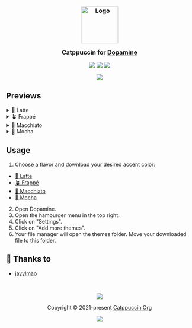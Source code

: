 <h3 align="center">
	<img src="https://raw.githubusercontent.com/catppuccin/catppuccin/main/assets/logos/exports/1544x1544_circle.png" width="100" alt="Logo"/><br/>
	<img src="https://raw.githubusercontent.com/catppuccin/catppuccin/main/assets/misc/transparent.png" height="30" width="0px"/>
	Catppuccin for <a href="https://github.com/digimezzo/dopamine">Dopamine</a>
	<img src="https://raw.githubusercontent.com/catppuccin/catppuccin/main/assets/misc/transparent.png" height="30" width="0px"/>
</h3>

<p align="center">
	<a href="https://github.com/jayylmao/dopamine/stargazers"><img src="https://img.shields.io/github/stars/catppuccin/template?colorA=363a4f&colorB=b7bdf8&style=for-the-badge"></a>
	<a href="https://github.com/jayylmao/dopamine/issues"><img src="https://img.shields.io/github/issues/catppuccin/template?colorA=363a4f&colorB=f5a97f&style=for-the-badge"></a>
	<a href="https://github.com/jayylmao/dopamine/contributors"><img src="https://img.shields.io/github/contributors/catppuccin/template?colorA=363a4f&colorB=a6da95&style=for-the-badge"></a>
</p>

<p align="center">
	<img src="https://raw.githubusercontent.com/jayylmao/dopamine/main/assets/previews/preview.png"/>
</p>

## Previews

<details>
<summary>🌻 Latte</summary>
<img src="https://raw.githubusercontent.com/jayylmao/dopamine/main/assets/previews/latte.png"/>
</details>
<details>
<summary>🪴 Frappé</summary>
<img src="https://raw.githubusercontent.com/jayylmao/dopamine/main/assets/previews/frappe.png"/>
</details>
<details>
<summary>🌺 Macchiato</summary>
<img src="https://raw.githubusercontent.com/jayylmao/dopamine/main/assets/previews/macchiato.png"/>
</details>
<details>
<summary>🌿 Mocha</summary>
<img src="https://raw.githubusercontent.com/catppuccin/jayylmao/main/assets/previews/mocha.png"/>
</details>

## Usage

1. Choose a flavor and download your desired accent color:
  - [🌻 Latte](https://github.com/jayylmao/dopamine-catppuccin/tree/main/latte)
  - [🪴 Frappé](https://github.com/jayylmao/dopamine-catppuccin/tree/main/frappe)
  - [🌺 Macchiato](https://github.com/jayylmao/dopamine-catppuccin/tree/main/macchiato)
  - [🌿 Mocha](https://github.com/jayylmao/dopamine-catppuccin/tree/main/mocha)
2. Open Dopamine.
3. Open the hamburger menu in the top right.
4. Click on "Settings".
5. Click on "Add more themes".
6. Your file manager will open the themes folder. Move your downloaded file to this folder.

## 💝 Thanks to

- [jayylmao](https://github.com/jayylmao)

&nbsp;

<p align="center">
	<img src="https://raw.githubusercontent.com/catppuccin/catppuccin/main/assets/footers/gray0_ctp_on_line.svg?sanitize=true" />
</p>

<p align="center">
	Copyright &copy; 2021-present <a href="https://github.com/catppuccin" target="_blank">Catppuccin Org</a>
</p>

<p align="center">
	<a href="https://github.com/catppuccin/catppuccin/blob/main/LICENSE"><img src="https://img.shields.io/static/v1.svg?style=for-the-badge&label=License&message=MIT&logoColor=d9e0ee&colorA=363a4f&colorB=b7bdf8"/></a>
</p>
